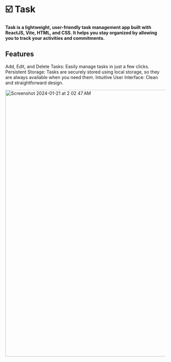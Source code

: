 # ☑️ Task
#### Task is a lightweight, user-friendly task management app built with ReactJS, Vite, HTML, and CSS. It helps you stay organized by allowing you to track your activities and commitments.

## Features
Add, Edit, and Delete Tasks: Easily manage tasks in just a few clicks.
Persistent Storage: Tasks are securely stored using local storage, so they are always available when you need them.
Intuitive User Interface: Clean and straightforward design.

<img width="837" alt="Screenshot 2024-01-21 at 2 02 47 AM" src="https://github.com/YonatanTussa/Task/assets/140031110/46f7700b-2902-452b-8793-95a36055242a">
